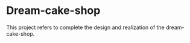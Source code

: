 # Dream-cake-shop
This project refers to complete the design and realization of the dream-cake-shop.

